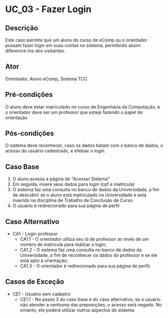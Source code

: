 # UC_03 - Fazer Login

## Descrição
Este caso permite que um aluno do curso de eComp ou o orientador possam fazer login em suas contas no sistema, permitindo assim diferenciá-los dos visitantes.  
## Ator
Orientador, Aluno eComp, Sistema TCC.
## Pré-condições
O aluno deve estar matriculado no curso de Engenharia da Computação, e o orientador deve ser um professor que esteja fazendo o papel de orientação
## Pós-condições
O sistema deve reconhecer, caso os dados batam com o banco de dados, o acesso do usuário cadastrado, e efetuar o login.
## Caso Base
1. O aluno acessa a página de "Acessar Sistema"
2. Em seguida, insere seus dados para login (cpf e matrícula)
3. O sistema faz uma consulta no banco de dados da Universidade, a fim de descobrir se o aluno está matriculado na Universidade e está inserido na disciplina de Trabalho de Conclusão de Curso.
4. O usuário é redirecionado para sua página de perfil
## Caso Alternativo
* CA1 - Login professor
    * CA1.1 - O orientador utiliza seu id de professor ao invés de um número de matrícula para realizar o login;
    * CA1.2 - O sistema faz uma consulta no banco de dados da Universidade, a fim de reconhecer os dados do professor e se ele está apto à orientação;  
    * CA1.3 - O orientador é redirecionado para sua página de perfil;
## Casos de Exceção
* CE1 - Usuário sem cadastro  
    * CE1.1 - No passo 3 do caso base e do caso alternativo, se o usuário não atender a nenhuma das preposições, o acesso será negado. No entanto, ele poderá utilizar outros aspectos do sistema